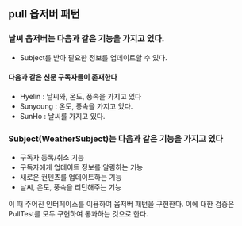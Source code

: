 ## pull 옵저버 패턴

### 날씨 옵저버는 다음과 같은 기능을 가지고 있다.

- Subject를 받아 필요한 정보를 업데이트할 수 있다.

#### 다음과 같은 신문 구독자들이 존재한다

- Hyelin : 날씨와, 온도, 풍속을 가지고 있다
- Sunyoung : 온도, 풍속을 가지고 있다.
- SunHo : 날씨를 가지고 있다.

### Subject(WeatherSubject)는 다음과 같은 기능을 가지고 있다

- 구독자 등록/취소 기능
- 구독자에게 업데이트 정보를 알림하는 기능
- 새로운 컨텐츠를 업데이트하는 기능
- 날씨, 온도, 풍속을 리턴해주는 기능

이 때 주어진 인터페이스를 이용하여 옵저버 패턴을 구현한다.
이에 대한 검증은 PullTest를 모두 구현하여 통과하는 것으로 한다.
